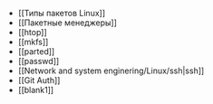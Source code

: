 - [[Типы пакетов Linux]]
- [[Пакетные менеджеры]]
- [[htop]]
- [[mkfs]]
- [[parted]]
- [[passwd]]
- [[Network and system enginering/Linux/ssh|ssh]]
- [[Git Auth]]
- [[blank1]]

